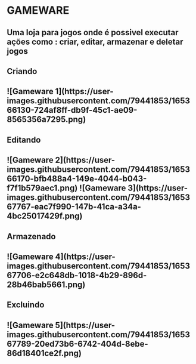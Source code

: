 # GAMEWARE

<h2>Uma loja para jogos onde é possivel executar ações como : criar, editar, armazenar e deletar jogos<h2/>
  
<h2>Criando<h2/>
![Gameware 1](https://user-images.githubusercontent.com/79441853/165366130-724af8ff-db9f-45c1-ae09-8565356a7295.png)
<h2>Editando<h2/>
![Gameware 2](https://user-images.githubusercontent.com/79441853/165366170-bfb488a4-149e-4044-b043-f7f1b579aec1.png)
![Gameware 3](https://user-images.githubusercontent.com/79441853/165367767-eac7f990-147b-41ca-a34a-4bc25017429f.png)
<h2>Armazenado<h2/>
![Gameware 4](https://user-images.githubusercontent.com/79441853/165367706-e2c648db-1018-4b29-896d-28b46bab5661.png)
<h2>Excluindo<h2/>
![Gameware 5](https://user-images.githubusercontent.com/79441853/165367789-20ed73b6-6742-404d-8ebe-86d18401ce2f.png)



